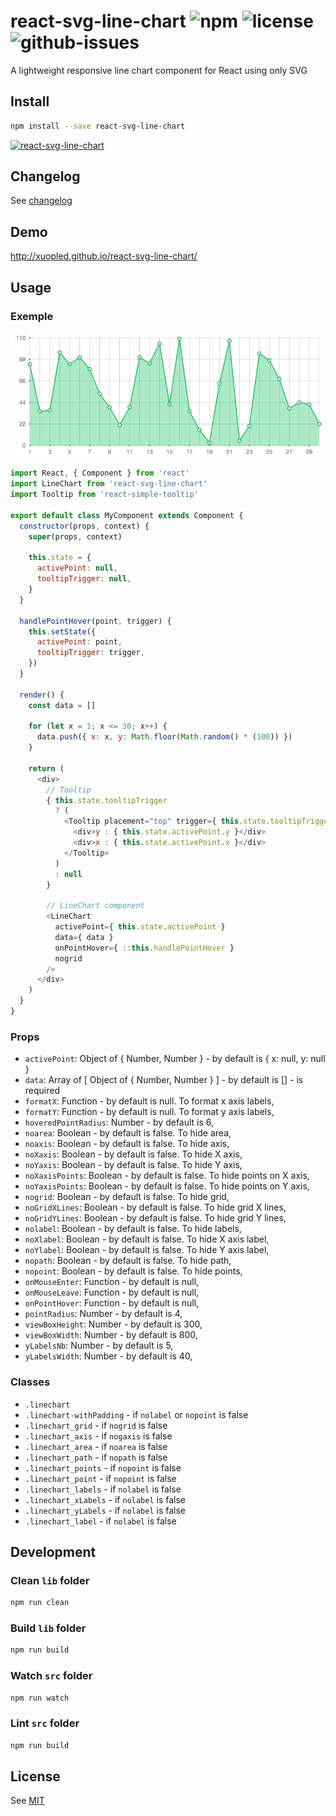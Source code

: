 # react-svg-line-chart ![npm](https://img.shields.io/npm/v/react-svg-line-chart.svg) ![license](https://img.shields.io/npm/l/react-svg-line-chart.svg) ![github-issues](https://img.shields.io/github/issues/xuopled/react-svg-line-chart.svg)

A lightweight responsive line chart component for React using only SVG

## Install

```sh
npm install --save react-svg-line-chart
```

[![react-svg-line-chart](https://nodei.co/npm/react-svg-line-chart.png?downloads=true&downloadRank=true&stars=true)](https://nodei.co/npm/react-svg-line-chart/)

## Changelog

See [changelog](./CHANGELOG.md)

## Demo

http://xuopled.github.io/react-svg-line-chart/

## Usage

### Exemple

![LineChart exemple](/screenshots/line-chart.png)

```js
import React, { Component } from 'react'
import LineChart from 'react-svg-line-chart'
import Tooltip from 'react-simple-tooltip'

export default class MyComponent extends Component {
  constructor(props, context) {
    super(props, context)

    this.state = {
      activePoint: null,
      tooltipTrigger: null,
    }
  }

  handlePointHover(point, trigger) {
    this.setState({
      activePoint: point,
      tooltipTrigger: trigger,
    })
  }

  render() {
    const data = []

    for (let x = 1; x <= 30; x++) {
      data.push({ x: x, y: Math.floor(Math.random() * (100)) })
    }

    return (
      <div>
        // Tooltip
        { this.state.tooltipTrigger
          ? (
            <Tooltip placement="top" trigger={ this.state.tooltipTrigger }>
              <div>y : { this.state.activePoint.y }</div>
              <div>x : { this.state.activePoint.x }</div>
            </Tooltip>
          )
          : null
        }

        // LineChart component
        <LineChart
          activePoint={ this.state.activePoint }
          data={ data }
          onPointHover={ ::this.handlePointHover }
          nogrid
        />
      </div>
    )
  }
}
```

### Props

  * `activePoint`: Object of { Number, Number } - by default is { x: null, y: null }
  * `data`: Array of [ Object of { Number, Number } ] - by default is [] - is required
  * `formatX`: Function - by default is null. To format x axis labels,
  * `formatY`: Function - by default is null. To format y axis labels,
  * `hoveredPointRadius`: Number - by default is 6,
  * `noarea`: Boolean - by default is false. To hide area,
  * `noaxis`: Boolean - by default is false. To hide axis,
  * `noXaxis`: Boolean - by default is false. To hide X axis,
  * `noYaxis`: Boolean - by default is false. To hide Y axis,
  * `noXaxisPoints`: Boolean - by default is false. To hide points on X axis,
  * `noYaxisPoints`: Boolean - by default is false. To hide points on Y axis,
  * `nogrid`: Boolean - by default is false. To hide grid,
  * `noGridXLines`: Boolean - by default is false. To hide grid X lines,
  * `noGridYLines`: Boolean - by default is false. To hide grid Y lines,
  * `nolabel`: Boolean - by default is false. To hide labels,
  * `noXlabel`: Boolean - by default is false. To hide X axis label,
  * `noYlabel`: Boolean - by default is false. To hide Y axis label,
  * `nopath`: Boolean - by default is false. To hide path,
  * `nopoint`: Boolean - by default is false. To hide points,
  * `onMouseEnter`: Function - by default is null,
  * `onMouseLeave`: Function - by default is null,
  * `onPointHover`: Function - by default is null,
  * `pointRadius`: Number - by default is 4,
  * `viewBoxHeight`: Number - by default is 300,
  * `viewBoxWidth`: Number - by default is 800,
  * `yLabelsNb`: Number - by default is 5,
  * `yLabelsWidth`: Number - by default is 40,

### Classes

 * `.linechart`
 * `.linechart-withPadding` - if `nolabel` or `nopoint` is false
 * `.linechart_grid` - if `nogrid` is false
 * `.linechart_axis` - if `nogaxis` is false
 * `.linechart_area` - if `noarea` is false
 * `.linechart_path` - if `nopath` is false
 * `.linechart_points` - if `nopoint` is false
 * `.linechart_point` - if `nopoint` is false
 * `.linechart_labels` - if `nolabel` is false
 * `.linechart_xLabels` - if `nolabel` is false
 * `.linechart_yLabels` - if `nolabel` is false
 * `.linechart_label` - if `nolabel` is false

## Development

### Clean `lib` folder

```js
npm run clean
```

### Build `lib` folder

```js
npm run build
```

### Watch `src` folder

```js
npm run watch
```

### Lint `src` folder

```js
npm run build
```

## License

See [MIT](./LICENCE)
